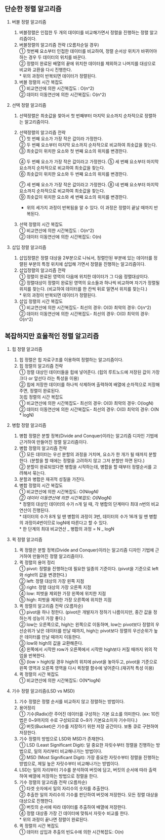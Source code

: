 ## 단순한 정렬 알고리즘

1. 버블 정렬 알고리즘

   1. 버블정렬은 인접한 두 개의 데이터를 비교해가면서 정렬을 진행하는 정렬 알고리즘이다.
   2. 버블정렬의 알고리즘 전략 (오름차순일 경우)  
      ① 첫번째 요소부터 인접한 데이터를 비교하여, 정렬 순서상 위치가 바뀌어야하는 경우 두 데이터의 위치를 바꾼다.  
      ② 정렬이 완료된 배열의 끝에 위치한 데이터를 제외하고 나머지를 대상으로 비교와 교환을 다시 진행한다.  
      \* 위의 과정이 반복되면 데이터가 정렬된다.
   3. 버블 정렬의 시간 복잡도  
      ① 비교연산에 의한 시간복잡도 : O(n^2)  
      ② 데이터 이동연산에 의한 시간복잡도: O(n^2)

2. 선택 정렬 알고리즘

   1. 선택정렬은 최솟값을 찾아서 첫 번째부터 마지막 요소까지 순차적으로 정렬하는 알고리즘이다.
   2. 선택정렬의 알고리즘 전략  
      ① 첫 번째 요소가 가장 작은 값이라 가정한다.  
      ② 두 번째 요소부터 마지막 요소까지 순차적으로 비교하여 최솟값을 찾는다.  
      ③ 최솟값이 위치한 요소와 첫 번째 요소의 위치를 변경한다.  
      
      ④ 두 번째 요소가 가장 작은 값이라고 가정한다.
      ⑤ 세 번째 요소부터 마지막 요소까지 순차적으로 비교하여 최솟값을 찾는다.  
      ⑥ 최솟값이 위치한 요소와 두 번째 요소의 위치를 변경한다.  
      
      ⑦ 세 번째 요소가 가장 작은 값이라고 가정한다.
      ⑧ 네 번째 요소부터 마지막 요소까지 순차적으로 비교하여 최솟값을 찾는다.  
      ⑨ 최솟값이 위치한 요소와 세 번째 요소의 위치를 변경한다.

      - 위의 세가지 과정이 반복됨을 알 수 있다. 이 과정은 정렬이 끝날 때까지 반복된다.

   3. 선택 정렬의 시간 복잡도  
      ① 비교연산에 의한 시간복잡도 : O(n^2)  
      ② 데이터 이동연산에 의한 시간복잡도: O(n)

3. 삽입 정렬 알고리즘
   1. 삽입정렬은 정렬 대상을 2부분으로 나눠서, 정렬안된 부분에 있는 데이터를 정렬된 부분의 특정 위치에 삽입해 가면서 정렬을 진행하는 알고리즘이다.
   2. 삽입정렬의 알고리즘 전략  
      ① 정렬이 완료된 영역의 다음에 위치한 데이터가 그 다음 정렬대상이다.  
      ② 정렬대상이 정렬이 완료된 영역의 요소들과 하나씩 비교하며 자기가 정렬될 위치를 찾는다. (비교하여 데이터를 한 칸씩 뒤로 밀면서 위치를 찾는다.)  
      \* 위의 과정이 반복되면 데이터가 정렬된다.
   3. 삽입 정렬의 시간 복잡도  
      ① 비교연산에 의한 시간복잡도- 최선의 경우: O(0) 최악의 경우: O(n^2)  
      ② 데이터 이동연산에 의한 시간복잡도- 최선의 경우: O(0) 최악의 경우: O(n^2)

## 복잡하지만 효율적인 정렬 알고리즘

1. 힙 정렬 알고리즘

   1. 힙 정렬은 힙 자료구조를 이용하여 정렬하는 알고리즘이다.
   2. 힙 정렬의 알고리즘 전략  
       ① 정렬 대상인 데이터들을 힙에 넣어준다. (힙의 루트노드에 저장된 값이 가장 크다 or 앞선다 라는 특성을 이용)  
       ② 힙에 저장한 데이터를 하나씩 삭제하며 출력하여 배열에 순차적으로 저장해주면, 정렬이 완료된다.  
      3)힙 정렬의 시간 복잡도  
       ① 비교연산에 의한 시간복잡도- 최선의 경우: O(0) 최악의 경우: O(logN)  
       ② 데이터 이동연산에 의한 시간복잡도- 최선의 경우: O(0) 최악의 경우: O(N \* logN)

2. 병합 정렬 알고리즘

   1. 병합 정렬은 분할 정복(Divide and Conquer)이라는 알고리즘 디자인 기법에 근거하여 만들어진 정렬 알고리즘이다.
   2. 병합 정렬의 알고리즘 전략  
      ① 모든 데이터는 우선 분할의 과정을 거치며, 요소가 한 개가 될 때까지 분할한다. (분할을 할 때에는 정렬을 고려하지 않고 그저 분할만 하면 된다.)  
      ② 분할이 완료되었다면 병합을 시작하는데, 병합을 할 때부터 정렬순서를 고려해서 묶는다.
   3. 분할과 병합은 재귀적 성질을 가진다.
   4. 병합 정렬의 시간 복잡도  
      ① 비교연산에 의한 시간복잡도: O(N*logN)   
      ② 데이터 이동연산에 의한 시간복잡도: O(N*logN)  
      \* 정렬의 대상인 데이터의 수가 n개 일 때, 각 병합의 단계마다 최대 n번의 비교연산이 진행된다.  
      \* 데이터의 수가 8개 일 땐 병합의 과정이 3번, 데이터의 수가 16개 일 땐 병합의 과정이4번이므로 logN에 따른다고 할 수 있다.  
      \* 한 단계의 최대 비교연산 _ 병합의 과정 = N _ logN

3. 퀵 정렬 알고리즘

   1. 퀵 정렬은 분할 정복(Divide and Conquer)이라는 알고리즘 디자인 기법에 근거하여 만들어진 정렬 알고리즘이다.
   2. 퀵 정렬의 용어 정리  
      ① pivot: 정렬을 진행하는데 필요한 일종의 기준이다. (pivot을 기준으로 left와 right의 값을 변경한다.)  
      ② left: 정렬 대상의 가장 왼쪽 지점  
      ③ right: 정렬 대상의 가장 오른쪽 지점  
      ④ low: 피벗을 제외한 가장 왼쪽에 위치한 지점  
      ⑤ high: 피벗을 제외한 가장 오른쪽에 위치한 지점
   3. 퀵 정렬의 알고리즘 전략 (오름차순)  
      ① pivot을 하나 정한다. (pivot은 개발자가 정하기 나름이지만, 중간 값을 정하는게 성능이 가장 좋다.)  
      ② low는 오른쪽으로, high는 왼쪽으로 이동하며, low는 pivot보다 정렬의 우선순위가 낮은 데이터를 만날 때까지, high는 pivot보다 정렬의 우선순위가 높은 데이터를 만날 때까지 이동한다.  
      ③ low와 high의 값을 교환해준다.  
      ④ 왼쪽에서 시작한 row가 오른쪽에서 시작한 high보다 커질 때까지 위의 작업을 반복한다.  
      ⑤ (low > high)일 경우 high의 위치에 pivot을 놓아두고, pivot을 기준으로 왼쪽 영역과 오른쪽 영역을 다시 퀵정렬 함수에 넣어준다.(재귀적 특성 이용)
   4. 퀵 정렬의 시간 복잡도  
      ① 비교연산에 의한 시간복잡도: O(N\*logN)

4. 기수 정렬 알고리즘(LSD vs MSD)
   1. 기수 정렬은 정렬 순서를 비교하지 않고 정렬하는 방법이다.
   2. 용어정리  
      ① 기수(Radix)란 주어진 데이터를 구성하는 기본 요소를 의미한다. (ex: 10진법은 0~9까지의 수로 구성되므로 0~9가 기본요소이자 기수이다.)  
      ② 버킷(Bucket)은 기수를 저장하기 위한 저장 공간이다. 보통 큐로 구현하여 저장한다.
   3. 기수 정렬의 방법으로 LSD와 MSD가 존재한다.  
      ① LSD (Least Significant Digit): 덜 중요한 자릿수부터 정렬을 진행하는 방법으로, 일의 자리부터 비교해나가는 방법이다.  
      ② MSD (Most Significant Digit): 가장 중요한 자릿수부터 정렬을 진행하는 방법으로, 제일 높은 자릿수부터 비교해나가는 방법이다.
   4. LSD는 일의 자리부터 기수를 분석하여 버킷에 담고, 버킷의 순서에 따라 출력하여 배열에 저장하는 방법으로 정렬을 한다.
   5. 기수 정렬의 알고리즘 전략 (오름차순)  
      ① 타겟 숫자에서 일의 자리수의 숫자를 추출한다.  
      ② 추출한 일의 자리수의 기수를 판단하여 버킷에 저장한다. 모든 정렬 대상을 대상으로 진행한다.  
      ③ 버킷의 순서에 따라 데이터를 추출하여 배열에 저장한다.  
      ④ 정렬 대상중 가장 긴 데이터에 맞춰서 자릿수 비교를 한다.  
      \* 위의 과정이 끝나면 정렬이 완료된다.
   6. 퀵 정렬의 시간 복잡도  
      ① 데이터 삽입과 추출의 빈도수에 의한 시간복잡도: O(n)

